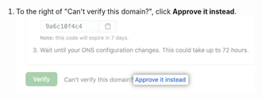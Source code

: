 1. To the right of "Can't verify this domain?", click **Approve it instead**. !["Approve it instead" text when verifying a domain](/assets/images/help/organizations/domains-approve-it-instead.png)
